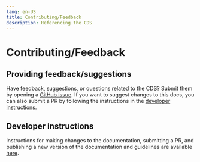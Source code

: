 ```yaml
---
lang: en-US
title: Contributing/Feedback
description: Referencing the CDS
---
```


# Contributing/Feedback

## Providing feedback/suggestions

Have feedback, suggestions, or questions related to the CDS? Submit them by opening a [GitHub issue](https://github.com/AI-READI/CDS-specification/issues). If you want to suggest changes to this docs, you can also submit a PR by following the instructions in the [developer instructions](#developer-instructions).

## Developer instructions

Instructions for making changes to the documentation, submitting a PR, and publishing a new version of the documentation and guidelines are available [here](https://github.com/AI-READI/cds-specification/blob/main/README.md).